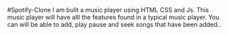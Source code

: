 #Spotify-Clone
I am bulit a music player using HTML CSS and Js.
This music player will have alll the features found in a typical music player.
You can will be able to add, 
play pause and seek songs that have been added..

